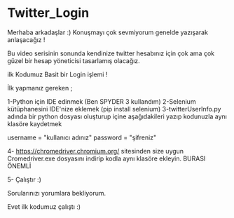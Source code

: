 # Twitter_Login

Merhaba arkadaşlar :) Konuşmayı çok sevmiyorum genelde yazışarak anlaşacağız !

Bu video serisinin sonunda kendinize twitter hesabınız için çok ama çok güzel bir hesap yöneticisi tasarlamış olacağız. 

ilk Kodumuz Basit bir Login işlemi ! 

İlk yapmanız gereken ; 

1-Python için IDE edinmek (Ben SPYDER 3 kullandım)
2-Selenium kütüphanesini IDE'nize eklemek (pip install selenium) 
3-twitterUserInfo.py adında bir python dosyası oluşturup içine aşağıdakileri yazıp kodunuzla aynı klasöre kaydetmek

username = "kullanıcı adınız"
password = "şifreniz"

4- https://chromedriver.chromium.org/ sitesinden size uygun Cromedriver.exe dosyasını indirip kodla aynı klasöre ekleyin. BURASI ÖNEMLİ

5- Çalıştır :)

Sorularınızı yorumlara bekliyorum. 


Evet ilk kodumuz çalıştı :)
